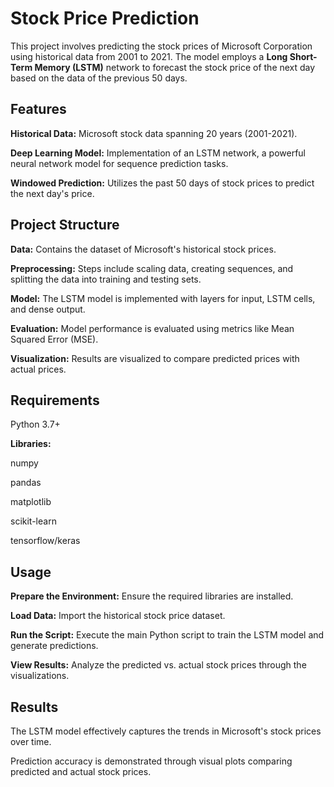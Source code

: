# Stock Price Prediction

This project involves predicting the stock prices of Microsoft Corporation using historical data from 2001 to 2021. The model employs a **Long Short-Term Memory (LSTM)** network to forecast the stock price of the next day based on the data of the previous 50 days.

## Features

**Historical Data:** Microsoft stock data spanning 20 years (2001-2021).

**Deep Learning Model:** Implementation of an LSTM network, a powerful neural network model for sequence prediction tasks.

**Windowed Prediction:** Utilizes the past 50 days of stock prices to predict the next day's price.

## Project Structure

**Data:** Contains the dataset of Microsoft's historical stock prices.

**Preprocessing:** Steps include scaling data, creating sequences, and splitting the data into training and testing sets.

**Model:** The LSTM model is implemented with layers for input, LSTM cells, and dense output.

**Evaluation:** Model performance is evaluated using metrics like Mean Squared Error (MSE).

**Visualization:** Results are visualized to compare predicted prices with actual prices.

## Requirements

Python 3.7+

**Libraries:**

numpy

pandas

matplotlib

scikit-learn

tensorflow/keras

## Usage

**Prepare the Environment:** Ensure the required libraries are installed.

**Load Data:** Import the historical stock price dataset.

**Run the Script:** Execute the main Python script to train the LSTM model and generate predictions.

**View Results:** Analyze the predicted vs. actual stock prices through the visualizations.

## Results

The LSTM model effectively captures the trends in Microsoft's stock prices over time.

Prediction accuracy is demonstrated through visual plots comparing predicted and actual stock prices.
